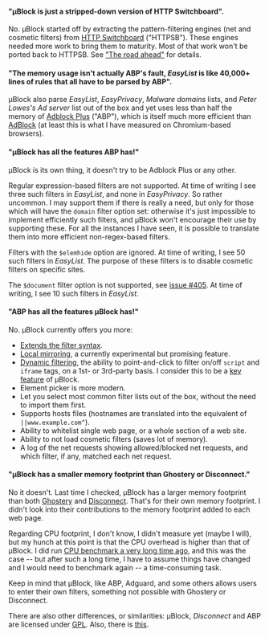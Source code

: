 #### "µBlock is just a stripped-down version of HTTP Switchboard".

No. µBlock started off by extracting the pattern-filtering engines (net and cosmetic filters) from [HTTP Switchboard](https://github.com/gorhill/httpswitchboard#http-switchboard-for-chromium) ("HTTPSB"). These engines needed more work to bring them to maturity. Most of that work won't be ported back to HTTPSB. See ["The road ahead"](https://github.com/gorhill/httpswitchboard/issues/378) for details.

#### "The memory usage isn't actually ABP's fault, _EasyList_ is like 40,000+ lines of rules that all have to be parsed by ABP".

µBlock also parse _EasyList_, _EasyPrivacy_, _Malware domains_ lists, 
and _Peter Lowes's Ad server_ list out of the box and yet uses less than half the 
memory of [Adblock Plus](https://adblockplus.org/) ("ABP"), which is itself much more efficient than 
[AdBlock](https://getadblock.com/) (at least this is what I have measured on Chromium-based browsers).

#### "µBlock has all the features ABP has!"

µBlock is its own thing, it doesn't try to be Adblock Plus or any other.

Regular expression-based filters are not supported. At time of writing I see three such filters in _EasyList_, and none in _EasyPrivacy_. So rather uncommon. I may support them if there is really a need, but only for those which will have the `domain` filter option set: otherwise it's just impossible to implement efficiently such filters, and µBlock won't encourage their use by supporting these. For all the instances I have seen, it is possible to translate them into more efficient non-regex-based filters.

Filters with the `$elemhide` option are ignored. At time of writing, I see 50 such filters in _EasyList_. The purpose of these filters is to disable cosmetic filters on specific sites.

The `$document` filter option is not supported, see [issue #405](https://github.com/gorhill/uBlock/issues/405). At time of writing, I see 10 such filters in _EasyList_.

#### "ABP has all the features µBlock has!"

No. µBlock currently offers you more:

- [Extends the filter syntax](https://github.com/gorhill/uBlock/wiki/Filter-syntax-extensions).
- [Local mirroring](https://github.com/gorhill/uBlock/wiki/Experimental-features#privacy-exposure-reduction-local-mirroring), a currently experimental but promising feature.
- [Dynamic filtering](https://github.com/gorhill/uBlock/wiki/Dynamic-filtering), the ability to point-and-click to filter on/off `script` and `iframe` tags, on a 1st- or 3rd-party basis. I consider this to be a [key feature](https://github.com/gorhill/uBlock/wiki/Dynamic-filtering---examples) of µBlock.
- Element picker is more modern.
- Let you select most common filter lists out of the box, without the need to import them first.
- Supports hosts files (hostnames are translated into the equivalent of `||www.example.com^`).
- Ability to whitelist single web page, or a whole section of a web site.
- Ability to not load cosmetic filters (saves lot of memory).
- A log of the net requests showing allowed/blocked net requests, and which filter, if any, matched each net request.

#### "µBlock has a smaller memory footprint than Ghostery or Disconnect."

No it doesn't. Last time I checked, µBlock has a larger memory footprint than both 
[Ghostery](https://www.ghostery.com) and [Disconnect](/disconnectme/disconnect). That's for their own memory footprint. I didn't look into their contributions to the memory footprint added to each web page.

Regarding CPU footprint, I don't know, I didn't measure yet (maybe I will), but my hunch at this point is that the CPU overhead is higher than that of µBlock. I did run [CPU benchmark a very long time ago](https://github.com/gorhill/httpswitchboard/wiki/Doesn't-HTTPSB-add-a-significant-overhead-to-network-traffic%3F), and this was the case -- but after such a long time, I have to assume things have changed and I would need to benchmark again -- a time-consuming task.

Keep in mind that µBlock, like ABP, Adguard, and some others allows users to enter their own filters, something not possible with Ghostery or Disconnect.

There are also other differences, or similarities: µBlock, _Disconnect_
and ABP are licensed under [GPL](http://en.wikipedia.org/wiki/GNU_General_Public_License). Also, there is [this](https://github.com/gorhill/uBlock/wiki/%C2%B5Block-and-others:-Blocking-ads,-trackers,-malwares).